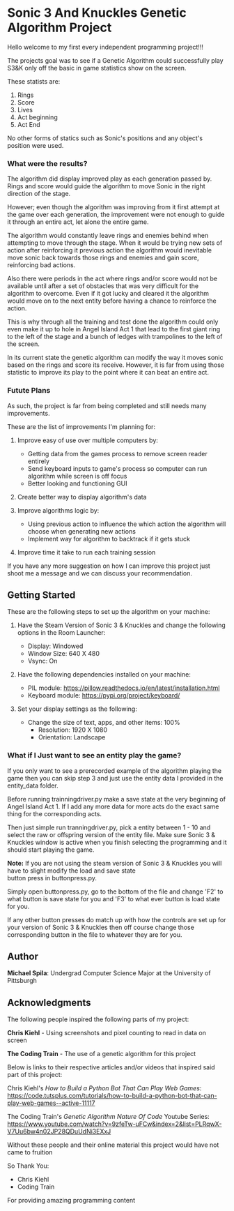 # Sonic 3 And Knuckles Genetic Algorithm Project

Hello welcome to my first every independent programming project!!!

The projects goal was to see if a Genetic Algorithm could successfully play S3&K only off the basic in game statistics show on the screen.

These statists are:
1. Rings
2. Score
3. Lives
4. Act beginning
5. Act End

No other forms of statics such as Sonic's positions and any object's position were used.

### What were the results?

The algorithm did display improved play as each generation passed by. Rings and score would guide the algorithm to move Sonic in the right direction of the stage.

However; even though the algorithm was improving from it first attempt at the game over each generation, the improvement were not enough to guide it through an entire act, let alone the entire game.

The algorithm would constantly leave rings and enemies behind when attempting to move through the stage. When it would be trying new sets of action after reinforcing it previous action the algorithm would inevitable move sonic back towards those rings and enemies and gain score, reinforcing bad actions.

Also there were periods in the act where rings and/or score would not be available until after a set of obstacles that was very difficult for the algorithm to overcome. Even if it got lucky and cleared it the algorithm would move on to the next entity before having a chance to reinforce the action.

This is why through all the training and test done the algorithm could only even make it up to hole in Angel Island Act 1 that lead to the first giant ring to the left of the stage and a bunch of ledges with trampolines to the left of the screen.

In its current state the genetic algorithm can modify the way it moves sonic based on the rings and score its receive. However, it is far from using those statistic to improve its play to the point where it can beat an entire act.

### Futute Plans

As such, the project is far from being completed and still needs many improvements.

These are the list of improvements I'm planning for:

1. Improve easy of use over multiple computers by:
    * Getting data from the games process to remove screen reader entirely
    * Send keyboard inputs to game's process so computer can run algorithm while screen is off focus
    * Better looking and functioning GUI

2. Create better way to display algorithm's data

3. Improve algorithms logic by:
    * Using previous action to influence the which action the algorithm will choose when generating new actions
    * Implement way for algorithm to backtrack if it gets stuck

4. Improve time it take to run each training session

If you have any more suggestion on how I can improve this project just shoot me a message and we can discuss your recommendation.

## Getting Started

These are the following steps to set up the algorithm on your machine:

1. Have the Steam Version of Sonic 3 & Knuckles and change the following options in the
   Room Launcher:

	 * Display: Windowed
	 * Window Size: 640 X 480
	 * Vsync: On


2. Have the following dependencies installed on your machine:

	* PIL module: https://pillow.readthedocs.io/en/latest/installation.html
	* Keyboard module: https://pypi.org/project/keyboard/

3. Set your display settings as the following:

    * Change the size of text, apps, and other items: 100%
		* Resolution: 1920 X 1080
		* Orientation: Landscape

### What if I Just want to see an entity play the game?
If you only want to see a prerecorded example of the algorithm playing the game then you can skip step 3 and just use the entity data I provided in the entity_data folder.

Before running trainningdriver.py make a save state at the very beginning of Angel Island Act 1. If I add any more data for more acts do the exact same thing for the corresponding acts.

Then just simple run tranningdriver.py, pick a entity between 1 - 10 and select the raw or offspring version of the entity file. Make sure Sonic 3 & Knuckles window is active when you finish selecting the programming and it should start playing the game.

**Note:** If you are not using the steam version of Sonic 3 & Knuckles you will have to slight modify the load and save state 	 
button press in buttonpress.py.

Simply open buttonpress.py, go to the bottom of the file and change 'F2' to what button is save state for you and 'F3' to what ever button is load state for you.

If any other button presses do match up with how the controls are set up for your version of Sonic 3 & Knuckles then off course change those corresponding button in the file to whatever they are for you.

## Author

 **Michael Spila**: Undergrad Computer Science Major at the University of Pittsburgh

##  Acknowledgments

The following people inspired the following parts of my project:

**Chris Kiehl** - Using screenshots and pixel counting to read in data on screen

**The Coding Train** - The use of a genetic algorithm for this project

Below is links to their respective articles and/or videos that inspired said part of this project:

Chris Kiehl's _How to Build a Python Bot That Can Play Web Games_: https://code.tutsplus.com/tutorials/how-to-build-a-python-bot-that-can-play-web-games--active-11117

The Coding Train's _Genetic Algorithm Nature Of Code_ Youtube Series: https://www.youtube.com/watch?v=9zfeTw-uFCw&index=2&list=PLRqwX-V7Uu6bw4n02JP28QDuUdNi3EXxJ

Without these people and their online material this project would have not came to fruition

So Thank You:

   * Chris Kiehl
   * Coding Train

For providing amazing programming content
